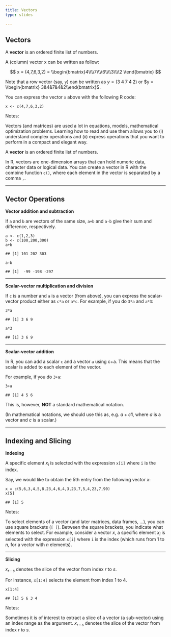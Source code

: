 ```yaml
---
title: Vectors
type: slides

---
```

## Vectors

A **vector** is an ordered finite list of numbers.

A (column) vector x can be written as follow:

$$ x = (4,7,6,3,2) = \\begin{bmatrix}4\\\\7\\\\6\\\\3\\\\2 \\end{bmatrix} $$

Note that a row vector (say, `y`) can be written as *y* = (3 4 7 4 2) or
$y = \\begin{bmatrix} 3&4&7&4&2\\end{bmatrix}$.

You can express the vector `x` above with the following R code:

    x <- c(4,7,6,3,2)

Notes:

Vectors (and matrices) are used a lot in equations, models, mathematical
optimization problems. Learning how to read and use them allows you to
(i) understand complex operations and (ii) express operations that you
want to perform in a compact and elegant way.

A **vector** is an ordered finite list of numbers.

In R, vectors are one-dimension arrays that can hold numeric data,
character data or logical data. You can create a vector in R with the
combine function `c()`, where each element in the vector is separated by
a comma `,`.

---

## Vector Operations

**Vector addition and subtraction**

If `a` and `b` are vectors of the same size, `a+b` and `a-b` give their
sum and difference, respectively.

    a <- c(1,2,3)
    b <- c(100,200,300)
    a+b

    ## [1] 101 202 303

    a-b

    ## [1]  -99 -198 -297

---

**Scalar-vector multiplication and division**

If `c` is a number and `a` is a vector (from above), you can express the
scalar-vector product either as `c*a` or `a*c`. For example, if you do
`3*a` and `a*3`:

    3*a

    ## [1] 3 6 9

    a*3

    ## [1] 3 6 9

---

**Scalar-vector addition**

In R, you can add a scalar `c` and a vector `a` using c+a. This means
that the scalar is added to each element of the vector.

For example, if you do `3+a`:

    3+a

    ## [1] 4 5 6

This is, however, **NOT** a standard mathematical notation.

(In mathematical notations, we should use this as, e.g. *a* + *c***1**,
where *a* is a vector and *c* is a scalar.)

---

## Indexing and Slicing

**Indexing**

A specific element *x*<sub>*i*</sub> is selected with the expression
`x[i]` where `i` is the index.

Say, we would like to obtain the 5th entry from the following vector
*x*:

    x = c(5,6,3,4,5,8,23,4,6,4,3,23,7,5,4,23,7,90)
    x[5]

    ## [1] 5

Notes:

To select elements of a vector (and later matrices, data frames, …), you
can use square brackets (`[ ]`). Between the square brackets, you
indicate what elements to select. For example, consider a vector *x*, a
specific element *x*<sub>*i*</sub> is selected with the expression
`x[i]` where `i` is the index (which runs from 1 to *n*, for a vector
with *n* elements).

---

**Slicing**

*x*<sub>*r* : *s*</sub> denotes the slice of the vector from index *r*
to *s*.

For instance, `x[1:4]` selects the element from index 1 to 4.

    x[1:4]

    ## [1] 5 6 3 4

Notes:

Sometimes it is of interest to extract a slice of a vector (a
sub-vector) using an index range as the argument.
*x*<sub>*r* : *s*</sub> denotes the slice of the vector from index *r*
to *s*.
